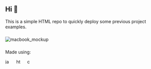 <h2 align="left">Hi 👋</h2>
<p>This is a simple HTML repo to quickly deploy some previous project examples.</p>

###

![macbook_mockup](https://github.com/user-attachments/assets/ff391aec-c9a9-4e0f-8f6c-59fe1d9a5968)

###

<p>Made using: </p>
<div align="left">
  <img src="https://img.jsdelivr.com/raw.githubusercontent.com/tailwindlabs/tailwindcss/HEAD/.github/logo-light.svg" height="15" alt="javascript logo"  />
  <img width="12" />
  <img src="https://cdn.jsdelivr.net/gh/devicons/devicon/icons/html5/html5-original.svg" height="15" alt="html5 logo"  />
  <img width="12" />
  <img src="https://cdn.jsdelivr.net/gh/devicons/devicon/icons/css3/css3-original.svg" height="15" alt="css3 logo"  />
</div>

